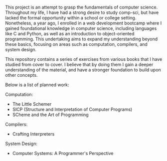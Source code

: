 This project is an attempt to grasp the fundamentals of computer science. Throughout my life, I have had a strong desire to study comp-sci, but have lacked the formal opportunity within a school or college setting. Nonetheless, a year ago, I enrolled in a web development bootcamp where I gained foundational knowledge in computer science, including languages like C and Python, as well as an introduction to object-oriented programming. This undertaking aims to expand my understanding beyond these basics, focusing on areas such as computation, compilers, and system design.

This repository contains a series of exercises from various books that I have studied from cover to cover. I believe that by doing them I gain a deeper 
understanding of the material, and have a stronger foundation to build upon other concepts.

Below is a list of planned work:

Computation:
- The Little Schemer
- SICP (Structure and Interpretation of Computer Programs)
- SCheme and the Art of Programming

Compilers:
- Crafting Interpreters

System Design:
- Computer Systems: A Programmer's Perspective

